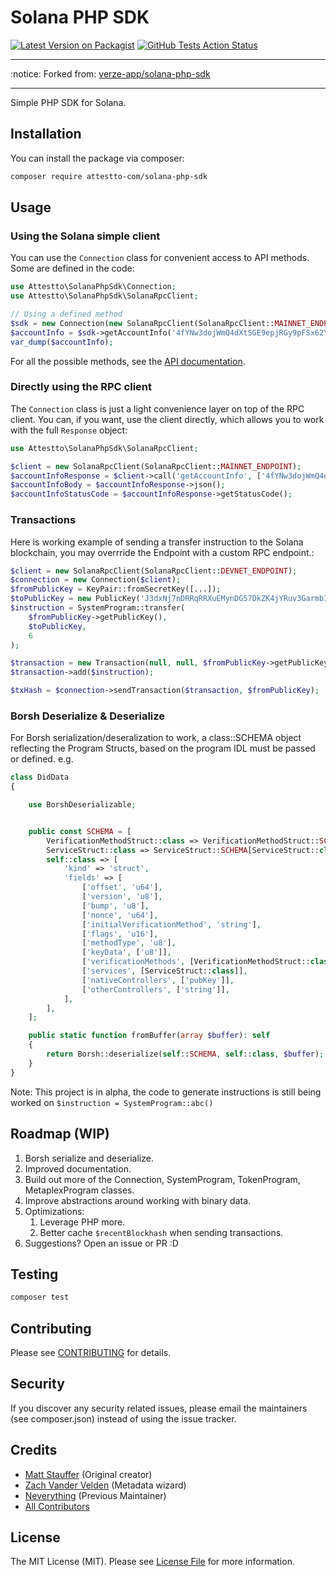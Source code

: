 # Solana PHP SDK

[![Latest Version on Packagist](https://img.shields.io/packagist/v/attestto-com/solana-php-sdk.svg?style=flat-square)](https://packagist.org/packages/attestto-com/solana-php-sdk)
[![GitHub Tests Action Status](https://github.com/attestto-com/solana-php-sdk/actions/workflows/run-tests.yml/badge.svg?branch=main)](https://github.com/attestto-com/solana-php-sdk/actions?query=workflow%3Arun-tests+branch%3Amain)

---

:notice: Forked from:  [verze-app/solana-php-sdk](https://github.com/verze-app/solana-php-sdk)

---

Simple PHP SDK for Solana.

## Installation

You can install the package via composer:

```bash
composer require attestto-com/solana-php-sdk
```

## Usage

### Using the Solana simple client

You can use the `Connection` class for convenient access to API methods. Some are defined in the code:

```php
use Attestto\SolanaPhpSdk\Connection;
use Attestto\SolanaPhpSdk\SolanaRpcClient;

// Using a defined method
$sdk = new Connection(new SolanaRpcClient(SolanaRpcClient::MAINNET_ENDPOINT));
$accountInfo = $sdk->getAccountInfo('4fYNw3dojWmQ4dXtSGE9epjRGy9pFSx62YypT7avPYvA');
var_dump($accountInfo);
```

For all the possible methods, see the [API documentation](https://docs.solana.com/developing/clients/jsonrpc-api).

### Directly using the RPC client

The `Connection` class is just a light convenience layer on top of the RPC client. You can, if you want, use the client directly, which allows you to work with the full `Response` object:

```php
use Attestto\SolanaPhpSdk\SolanaRpcClient;

$client = new SolanaRpcClient(SolanaRpcClient::MAINNET_ENDPOINT);
$accountInfoResponse = $client->call('getAccountInfo', ['4fYNw3dojWmQ4dXtSGE9epjRGy9pFSx62YypT7avPYvA']);
$accountInfoBody = $accountInfoResponse->json();
$accountInfoStatusCode = $accountInfoResponse->getStatusCode();
``````

### Transactions

Here is working example of sending a transfer instruction to the Solana blockchain, you may overrride the Endpoint with a custom RPC endpoint.:

```php
$client = new SolanaRpcClient(SolanaRpcClient::DEVNET_ENDPOINT);
$connection = new Connection($client);
$fromPublicKey = KeyPair::fromSecretKey([...]);
$toPublicKey = new PublicKey('J3dxNj7nDRRqRRXuEMynDG57DkZK4jYRuv3Garmb1i99');
$instruction = SystemProgram::transfer(
    $fromPublicKey->getPublicKey(),
    $toPublicKey,
    6
);

$transaction = new Transaction(null, null, $fromPublicKey->getPublicKey());
$transaction->add($instruction);

$txHash = $connection->sendTransaction($transaction, $fromPublicKey);
```

### Borsh Deserialize & Deserialize

For Borsh serialization/deseralization to work, a class::SCHEMA object reflecting the Program Structs, based on the program IDL must be passed or defined. e.g.

```php
class DidData
{

    use BorshDeserializable;


    public const SCHEMA = [
        VerificationMethodStruct::class => VerificationMethodStruct::SCHEMA[VerificationMethodStruct::class],
        ServiceStruct::class => ServiceStruct::SCHEMA[ServiceStruct::class],
        self::class => [
            'kind' => 'struct',
            'fields' => [
                ['offset', 'u64'],
                ['version', 'u8'],
                ['bump', 'u8'],
                ['nonce', 'u64'],
                ['initialVerificationMethod', 'string'],
                ['flags', 'u16'],
                ['methodType', 'u8'],
                ['keyData', ['u8']],
                ['verificationMethods', [VerificationMethodStruct::class]],
                ['services', [ServiceStruct::class]],
                ['nativeControllers', ['pubKey']],
                ['otherControllers', ['string']],
            ],
        ],
    ];

    public static function fromBuffer(array $buffer): self
    {
        return Borsh::deserialize(self::SCHEMA, self::class, $buffer);
    }
}
```

Note: This project is in alpha, the code to generate instructions is still being worked on `$instruction = SystemProgram::abc()`

## Roadmap (WIP)

1. Borsh serialize and deserialize.
2. Improved documentation.
3. Build out more of the Connection, SystemProgram, TokenProgram, MetaplexProgram classes.
4. Improve abstractions around working with binary data.
5. Optimizations:
   1. Leverage PHP more.
   2. Better cache `$recentBlockhash` when sending transactions.
6. Suggestions? Open an issue or PR :D

## Testing

```bash
composer test
```

## Contributing

Please see [CONTRIBUTING](CONTRIBUTING.md) for details.

## Security

If you discover any security related issues, please email the maintainers (see composer.json) instead of using the issue tracker.

## Credits

- [Matt Stauffer](https://github.com/mattstauffer) (Original creator)
- [Zach Vander Velden](https://github.com/exzachlyvv) (Metadata wizard)
- [Neverything](https://github.com/verze-app/solana-php-sdk/graphs/contributors) (Previous Maintainer)
- [All Contributors](../../contributors)
  
## License

The MIT License (MIT). Please see [License File](LICENSE.md) for more information.
